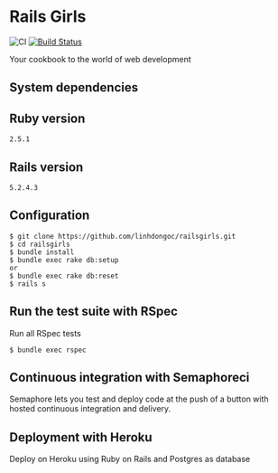# Rails Girls

![CI](https://github.com/linhdongoc/railsgirls/workflows/CI/badge.svg)
[![Build Status](https://semaphoreci.com/api/v1/linhdongoc/railsgirls/branches/master/badge.svg)](https://semaphoreci.com/linhdongoc/railsgirls)

Your cookbook to the world of web development

## System dependencies

## Ruby version

`2.5.1`

## Rails version

`5.2.4.3`

## Configuration

```
$ git clone https://github.com/linhdongoc/railsgirls.git
$ cd railsgirls
$ bundle install
$ bundle exec rake db:setup
or
$ bundle exec rake db:reset
$ rails s
```

## Run the test suite with RSpec

Run all RSpec tests

```
$ bundle exec rspec
```

## Continuous integration with Semaphoreci
Semaphore lets you test and deploy code at the push of a button with hosted continuous integration and delivery.

## Deployment with Heroku
Deploy on Heroku using Ruby on Rails and Postgres as database
